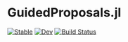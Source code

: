 # GuidedProposals.jl

[![Stable](https://img.shields.io/badge/docs-stable-blue.svg)](https://mmider.github.io/GuidedProposals.jl/stable)
[![Dev](https://img.shields.io/badge/docs-dev-blue.svg)](https://mmider.github.io/GuidedProposals.jl/dev)
[![Build Status](https://travis-ci.com/mmider/GuidedProposals.jl.svg?branch=master)](https://travis-ci.com/mmider/GuidedProposals.jl)
